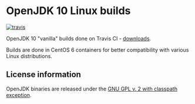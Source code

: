 OpenJDK 10 Linux builds
=======================

[![travis](https://travis-ci.org/ojdkbuild/contrib_jdk10u-ci.svg?branch=jdk-10.0.1%2B10)](https://travis-ci.org/ojdkbuild/contrib_jdk10u-ci/builds)

OpenJDK 10 "vanilla" builds done on Travis CI - [downloads](https://github.com/ojdkbuild/contrib_jdk10u-ci/releases).

Builds are done in CentOS 6 containers for better compatibility with various Linux distributions.

License information
-------------------

OpenJDK binaries are released under the [GNU GPL v. 2 with classpath exception](https://github.com/ojdkbuild/contrib_jdk8u-ci/blob/master/LICENSE).

